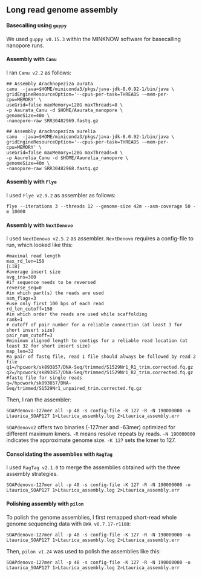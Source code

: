 ## Long read genome assembly

#### Basecalling using `guppy`
We used `guppy v0.15.3` within the MINKNOW software for basecalling nanopore runs. 

#### Assembly with `Canu`
I ran `Canu v2.2` as follows:

```ShellSession
## Assembly Arachnopeziza aurata
canu  -java=$HOME/miniconda3/pkgs/java-jdk-8.0.92-1/bin/java \
gridEngineResourceOption='--cpus-per-task=THREADS -–mem-per-cpu=MEMORY' \
useGrid=false maxMemory=128G maxThreads=8 \
-p Aaurata_Canu -d $HOME/Aaurata_nanopore \
genomeSize=40m \
-nanopore-raw SRR30482969.fastq.gz

## Assembly Arachnopeziza aurelia
canu  -java=$HOME/miniconda3/pkgs/java-jdk-8.0.92-1/bin/java \
gridEngineResourceOption='--cpus-per-task=THREADS -–mem-per-cpu=MEMORY' \
useGrid=false maxMemory=128G maxThreads=8 \
-p Aaurelia_Canu -d $HOME/Aaurelia_nanopore \
genomeSize=40m \
-nanopore-raw SRR30482968.fastq.gz
```

#### Assembly with `Flye`
I used `Flye v2.9.2` as assembler as follows:

```ShellSession
flye --iterations 3 --threads 12 --genome-size 42m --asm-coverage 50 -m 10000
```

#### Assembly with `NextDenovo`
I used `NextDenovo v2.5.2` as assembler. `NextDenovo` requires a config-file to run, which looked like this: 
```
#maximal read length
max_rd_len=150
[LIB]
#average insert size
avg_ins=300
#if sequence needs to be reversed 
reverse_seq=0
#in which part(s) the reads are used
asm_flags=3
#use only first 100 bps of each read
rd_len_cutoff=150
#in which order the reads are used while scaffolding
rank=1
# cutoff of pair number for a reliable connection (at least 3 for short insert size)
pair_num_cutoff=3
#minimum aligned length to contigs for a reliable read location (at least 32 for short insert size)
map_len=32
#a pair of fastq file, read 1 file should always be followed by read 2 file
q1=/hpcwork/sk893857/DNA-Seq/trimmed/S1529Nr1_R1_trim.corrected.fq.gz
q2=/hpcwork/sk893857/DNA-Seq/trimmed/S1529Nr1_R2_trim.corrected.fq.gz
#fastq file for single reads
q=/hpcwork/sk893857/DNA-Seq/trimmed/S1529Nr1_unpaired_trim.corrected.fq.gz
```
Then, I ran the assembler: 
```ShellSession
SOAPdenovo-127mer all -p 48 -s config-file -K 127 -R -N 190000000 -o Ltaurica_SOAP127 1>Ltaurica_assembly.log 2>Ltaurica_assembly.err
```
`SOAPdenovo2` offers two binaries (-127mer and -63mer) optimized for different maximum kmers. `-R` means resolve repeats by reads. `-N 190000000` indicates the approximate genome size. `-K 127` sets the kmer to 127. 

#### Consolidating the assemblies with `RagTag`
I used `RagTag v2.1.0` to merge the assemblies obtained with the three assembly strategies. 

```ShellSession
SOAPdenovo-127mer all -p 48 -s config-file -K 127 -R -N 190000000 -o Ltaurica_SOAP127 1>Ltaurica_assembly.log 2>Ltaurica_assembly.err
```

#### Polishing assembly with `pilon`
To polish the genome assemblies, I first remapped short-read whole genome sequencing data with `BWA v0.7.17-r1188`:

```ShellSession
SOAPdenovo-127mer all -p 48 -s config-file -K 127 -R -N 190000000 -o Ltaurica_SOAP127 1>Ltaurica_assembly.log 2>Ltaurica_assembly.err
```

Then, `pilon v1.24` was used to polish the assemblies like this:

```ShellSession
SOAPdenovo-127mer all -p 48 -s config-file -K 127 -R -N 190000000 -o Ltaurica_SOAP127 1>Ltaurica_assembly.log 2>Ltaurica_assembly.err
```
